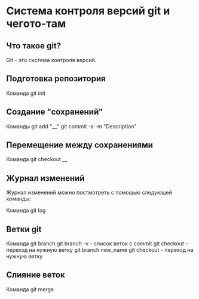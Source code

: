# Система контроля версий git и чегото-там

## Что такое git?
Git - это система контроля версий.
## Подготовка репозитория
Команда git init
## Создание "сохранений"
Команды git add "__"
git commit -a -m "Description"
## Перемещение между сохранениями
Команда git checkout __
## Журнал изменений
Журнал изменений можно постмотреть с помощью следующей команды:

Команда git log
## Ветки git
Команда git branch
git branch -v - список веток с commit
git checkout - переход на нужную ветку
git branch new_name
git checkout - переход на нужную ветку
## Слияние веток
Команда git merge

